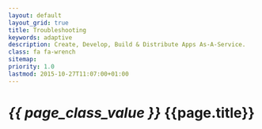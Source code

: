 ```yaml
---
layout: default
layout_grid: true
title: Troubleshooting
keywords: adaptive
description: Create, Develop, Build & Distribute Apps As-A-Service. 
class: fa fa-wrench
sitemap:
priority: 1.0
lastmod: 2015-10-27T11:07:00+01:00
---
```


<h1><i class="{{ page.class }}" style="width: 55px;">{{ page_class_value }}</i> {{page.title}}</h1>